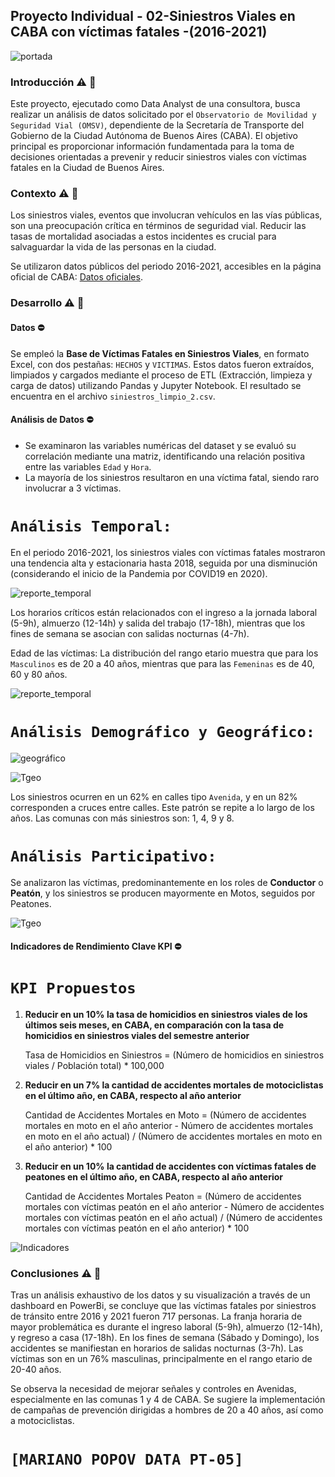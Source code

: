 ## **Proyecto Individual** - 02-Siniestros Viales en CABA con víctimas fatales -(2016-2021)

![portada](tmp/portada.jpg)

### **Introducción** ⚠️ 🚧

Este proyecto, ejecutado como Data Analyst de una consultora, busca realizar un análisis de datos solicitado por el `Observatorio de Movilidad y Seguridad Vial (OMSV)`, dependiente de la Secretaría de Transporte del Gobierno de la Ciudad Autónoma de Buenos Aires (CABA). El objetivo principal es proporcionar información fundamentada para la toma de decisiones orientadas a prevenir y reducir siniestros viales con víctimas fatales en la Ciudad de Buenos Aires.

### **Contexto** ⚠️ 🚧

Los siniestros viales, eventos que involucran vehículos en las vías públicas, son una preocupación crítica en términos de seguridad vial. Reducir las tasas de mortalidad asociadas a estos incidentes es crucial para salvaguardar la vida de las personas en la ciudad.

Se utilizaron datos públicos del periodo 2016-2021, accesibles en la página oficial de CABA: [Datos oficiales](https://data.buenosaires.gob.ar/dataset/victimas-siniestros-viales).

### **Desarrollo** ⚠️ 🚧

#### Datos ⛔

Se empleó la **Base de Víctimas Fatales en Siniestros Viales**, en formato Excel, con dos pestañas: `HECHOS` y `VICTIMAS`. Estos datos fueron extraídos, limpiados y cargados mediante el proceso de ETL (Extracción, limpieza y carga de datos) utilizando Pandas y Jupyter Notebook. El resultado se encuentra en el archivo `siniestros_limpio_2.csv`.

#### Análisis de Datos ⛔

- Se examinaron las variables numéricas del dataset y se evaluó su correlación mediante una matriz, identificando una relación positiva entre las variables `Edad` y `Hora`.
- La mayoría de los siniestros resultaron en una víctima fatal, siendo raro involucrar a 3 víctimas.

# ``Análisis Temporal:``

En el periodo 2016-2021, los siniestros viales con víctimas fatales mostraron una tendencia alta y estacionaria hasta 2018, seguida por una disminución (considerando el inicio de la Pandemia por COVID19 en 2020).

![reporte_temporal](tmp/img/reporte_temporal.png)


Los horarios críticos están relacionados con el ingreso a la jornada laboral (5-9h), almuerzo (12-14h) y salida del trabajo (17-18h), mientras que los fines de semana se asocian con salidas nocturnas (4-7h).

Edad de las víctimas: La distribución del rango etario muestra que para los `Masculinos` es de 20 a 40 años, mientras que para las `Femeninas` es de 40, 60 y 80 años.

![reporte_temporal](tmp/img/hora_sexo.png)


# ``Análisis Demográfico y Geográfico:``

![geográfico](tmp/img/geo.png)

![Tgeo](tmp/img/tipo_calle.png)

Los siniestros ocurren en un 62% en calles tipo `Avenida`, y en un 82% corresponden a cruces entre calles. Este patrón se repite a lo largo de los años. Las comunas con más siniestros son: 1, 4, 9 y 8.

# ``Análisis Participativo:``

Se analizaron las víctimas, predominantemente en los roles de **Conductor** o **Peatón**, y los siniestros se producen mayormente en Motos, seguidos por Peatones.

![Tgeo](tmp/img/victimas_tipo.png)

#### Indicadores de Rendimiento Clave KPI ⛔

# ``KPI Propuestos``

1. **Reducir en un 10% la tasa de homicidios en siniestros viales de los últimos seis meses, en CABA, en comparación con la tasa de homicidios en siniestros viales del semestre anterior**

   Tasa de Homicidios en Siniestros = (Número de homicidios en siniestros viales / Población total) * 100,000

2. **Reducir en un 7% la cantidad de accidentes mortales de motociclistas en el último año, en CABA, respecto al año anterior**

   Cantidad de Accidentes Mortales en Moto = (Número de accidentes mortales en moto en el año anterior - Número de accidentes mortales en moto en el año actual) / (Número de accidentes mortales en moto en el año anterior) * 100

3. **Reducir en un 10% la cantidad de accidentes con víctimas fatales de peatones en el último año, en CABA, respecto al año anterior**

   Cantidad de Accidentes Mortales Peaton = (Número de accidentes mortales con víctimas peatón en el año anterior - Número de accidentes mortales con víctimas peatón en el año actual) / (Número de accidentes mortales con víctimas peatón en el año anterior) * 100

![Indicadores](tmp/img/kpi.png)

### **Conclusiones** ⚠️ 🚧

Tras un análisis exhaustivo de los datos y su visualización a través de un dashboard en PowerBi, se concluye que las víctimas fatales por siniestros de tránsito entre 2016 y 2021 fueron 717 personas. La franja horaria de mayor problemática es durante el ingreso laboral (5-9h), almuerzo (12-14h), y regreso a casa (17-18h). En los fines de semana (Sábado y Domingo), los accidentes se manifiestan en horarios de salidas nocturnas (3-7h). Las víctimas son en un 76% masculinas, principalmente en el rango etario de 20-40 años.

Se observa la necesidad de mejorar señales y controles en Avenidas, especialmente en las comunas 1 y 4 de CABA. Se sugiere la implementación de campañas de prevención dirigidas a hombres de 20 a 40 años, así como a motociclistas.

# `[MARIANO POPOV DATA PT-05]`
